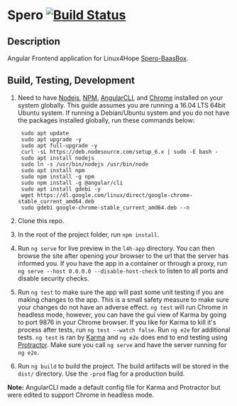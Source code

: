# Spero [![Build Status](https://travis-ci.org/Linux4Hope/SperoFrontend.svg?branch=master)](https://travis-ci.org/Linux4Hope/SperoFrontend)

## Description

Angular Frontend application for Linux4Hope [Spero-BaasBox](https://github.com/Linux4Hope/Spero-BaasBox).

## Build, Testing, Development

1. Need to have [Nodejs](https://nodejs.org/en/), [NPM](https://www.npmjs.com/), [AngularCLI](https://cli.angular.io/), and [Chrome](https://www.google.com/chrome/) installed on your system globally. This guide assumes you are running a 16.04 LTS 64bit Ubuntu system. If running a Debian/Ubuntu system and you do not have the packages installed globally, run these commands below:

        sudo apt update
        sudo apt upgrade -y
        sudo apt full-upgrade -y
        curl -sL https://deb.nodesource.com/setup_6.x | sudo -E bash -  
        sudo apt install nodejs  
        sudo ln -s /usr/bin/nodejs /usr/bin/node  
        sudo apt install npm
        sudo npm install -g npm
        sudo npm install -g @angular/cli
        sudo apt install gdebi -y
        wget https://dl.google.com/linux/direct/google-chrome-stable_current_amd64.deb
        sudo gdebi google-chrome-stable_current_amd64.deb --n

2. Clone this repo.

3. In the root of the project folder, run `npm install`.

4. Run `ng serve` for live preview in the `l4h-app` directory. You can then browse the site after opening your browser to the url that the server has informed you. If you have the app in a
container or through a proxy, run `ng serve --host 0.0.0.0 --disable-host-check`
to listen to all ports and disable security checks.

5. Run `ng test` to make sure the app will past some unit testing if you are making changes to the app. This is a small safety measure to make sure your changes do not have an adverse effect. `ng test` will run Chrome in headless mode, however, you can have
the gui view of Karma by going to port 9876 in your Chrome browser. If you like for Karma to kill it's process after tests, run `ng test --watch false`. Run `ng e2e` for additional tests.
`ng test` is ran by [Karma](https://karma-runner.github.io) and `ng e2e` does end to end testing using [Protractor](http://www.protractortest.org/). Make sure you call `ng serve` and have the server running for `ng e2e`.

6. Run `ng build` to build the project. The build artifacts will be stored in the `dist/` directory. Use the `-prod` flag for a production build.

**Note:** AngularCLI made a default config file for Karma and Protractor but
were edited to support Chrome in headless mode.
